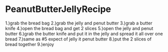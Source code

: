 # PeanutButterJellyRecipe
1.)grab the bread bag
2.)grab the jelly and penut butter
3.)grab a butter knife
4.)open the bread bag and get 2 slices
5.)open the jelly and penut butter
6.)grab the butter knife and put it in the jelly and spread it all over one bread
7.)same as #5 expect of jelly it penut butter
8.)put the 2 slices of bread together
9.)enjoy
